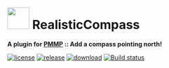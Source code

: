 # <img src="https://rawgit.com/PresentKim/SVG-files/master/plugin-icons/realisticcompass.svg" height="50" width="50"> RealisticCompass  
__A plugin for [PMMP](https://pmmp.io) :: Add a compass pointing north!__  

[![license](https://img.shields.io/github/license/organization/RealisticCompass-PMMP.svg?label=License)](../master/LICENSE)
[![release](https://img.shields.io/github/release/organization/RealisticCompass-PMMP.svg?label=Release)](../../releases/latest)
[![download](https://img.shields.io/github/downloads/organization/RealisticCompass-PMMP/total.svg?label=Download)](../../releases/latest)
[![Build status](https://ci.appveyor.com/api/projects/status/j1drred114sv780x/branch/master?svg=true)](https://ci.appveyor.com/project/PresentKim/realisticcompass-pmmp/branch/master)
